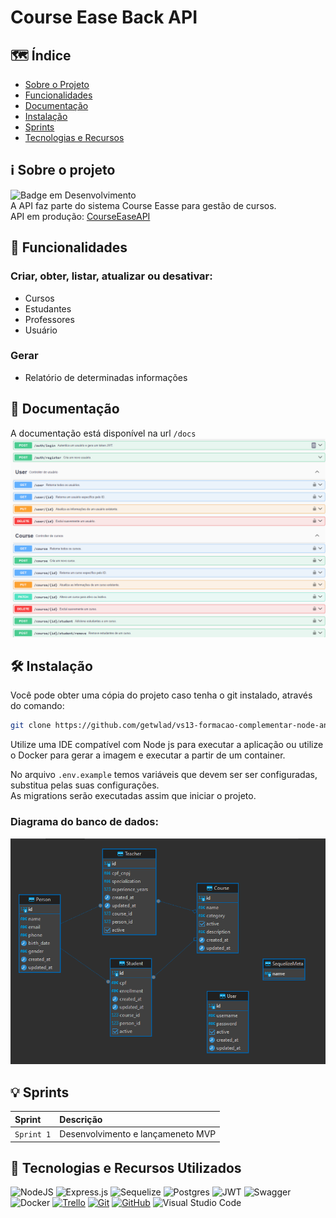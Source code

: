 # Course Ease Back API

## :world_map: Índice

- [Sobre o Projeto](#information_source-sobre-o-projeto)
- [Funcionalidades](#hammer-funcionalidades)
- [Documentação](#floppy_disk-documentação)
- [Instalação](#hammer_and_wrench-instalação)
- [Sprints](#bulb-sprints)
- [Tecnologias e Recursos](#open_book-tecnologias-e-recursos-utilizados)

## :information_source: Sobre o projeto

![Badge em Desenvolvimento](http://img.shields.io/static/v1?label=STATUS&message=EM%20MELHORIA%20CONTÍNUA&color=GREEN&style=for-the-badge)<br>
A API faz parte do sistema Course Easse para gestão de cursos. <br>
API em produção: [CourseEaseAPI](https://courseease.onrender.com/docs/)

## :hammer: Funcionalidades

### Criar, obter, listar, atualizar ou desativar:

- Cursos
- Estudantes
- Professores
- Usuário

### Gerar

- Relatório de determinadas informações

## :floppy_disk: Documentação

A documentação está disponível na url `/docs` <br>
<img src="./docs/swagger.png" alt="Swagger img">

## :hammer_and_wrench: Instalação

Você pode obter uma cópia do projeto caso tenha o git instalado, através do comando:

```bash
git clone https://github.com/getwlad/vs13-formacao-complementar-node-angular-api.git
```

Utilize uma IDE compatível com Node js para executar a aplicação ou utilize o Docker para gerar a imagem e executar a partir de um container.

No arquivo `.env.example` temos variáveis que devem ser ser configuradas, substitua pelas suas configurações.<br>
As migrations serão executadas assim que iniciar o projeto. <br>

### Diagrama do banco de dados: <br>

<img src="./docs/postgres.png" alt="Diagrama banco">

## :bulb: Sprints

| Sprint     | Descrição                         |
| :--------- | :-------------------------------- |
| `Sprint 1` | Desenvolvimento e lançameneto MVP |

## :open_book: Tecnologias e Recursos Utilizados

![NodeJS](https://img.shields.io/badge/node.js-6DA55F?style=for-the-badge&logo=node.js&logoColor=white)
![Express.js](https://img.shields.io/badge/express.js-%23404d59.svg?style=for-the-badge&logo=express&logoColor=%2361DAFB)
![Sequelize](https://img.shields.io/badge/Sequelize-52B0E7?style=for-the-badge&logo=Sequelize&logoColor=white)
![Postgres](https://img.shields.io/badge/postgres-%23316192.svg?style=for-the-badge&logo=postgresql&logoColor=white)
![JWT](https://img.shields.io/badge/JWT-black?style=for-the-badge&logo=JSON%20web%20tokens)
![Swagger](https://img.shields.io/badge/-Swagger-%23Clojure?style=for-the-badge&logo=swagger&logoColor=white)
![Docker](https://img.shields.io/badge/docker-%230db7ed.svg?style=for-the-badge&logo=docker&logoColor=white)
[![Trello](https://img.shields.io/badge/Trello-0052CC?style=for-the-badge&logo=trello&logoColor=white)](https://trello.com/)
[![Git](https://img.shields.io/badge/GIT-E44C30?&style=for-the-badge&logo=git&logoColor=white)](https://git-scm.com/doc)
[![GitHub](https://img.shields.io/badge/GitHub-100000?&style=for-the-badge&logo=github&logoColor=white)](https://github.com/)
![Visual Studio Code](https://img.shields.io/badge/Visual%20Studio%20Code-0078d7.svg?style=for-the-badge&logo=visual-studio-code&logoColor=white)
